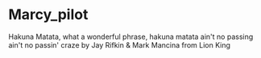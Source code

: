 # Marcy_pilot

Hakuna Matata, what a wonderful phrase, hakuna matata ain't no passing ain't no passin' craze
by Jay Rifkin & Mark Mancina from Lion King

